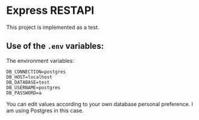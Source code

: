 # Express RESTAPI

This project is implemented as a test.

## Use of the `.env` variables:

The environment variables:
 ```  
DB_CONNECTION=postgres
DB_HOST=localhost
DB_DATABASE=test
DB_USERNAME=postgres
DB_PASSWORD=a
```  

You can edit values according to your own database personal preference. I am using Postgres in this case.